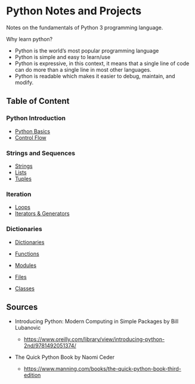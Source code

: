 # Python Notes and Projects

Notes on the fundamentals of Python 3 programming language.

Why learn python?

- Python is the world’s most popular programming language
- Python is simple and easy to learn/use
- Python is expressive, in this context, it means that a single line of code can do more than a single line in most other languages.
- Python is readable which makes it easier to debug, maintain, and modify.

## Table of Content

### Python Introduction

- [Python Basics](/Python_Notes/Python_Basics.md)
- [Control Flow](/Python_Notes/Control_Flow.md)

### Strings and Sequences

- [Strings](/Python_Notes/Strings.md)
- [Lists](/Python_Notes/Lists.md)
- [Tuples](/Python_Notes/Tuples.md)

### Iteration

- [Loops](/Python_Notes/Loops.md)
- [Iterators & Generators]()

### Dictionaries

- [Dictionaries]()

- [Functions]()
- [Modules]()
- [Files]()
- [Classes]()

## Sources

- Introducing Python: Modern Computing in Simple Packages by Bill Lubanovic

  - https://www.oreilly.com/library/view/introducing-python-2nd/9781492051374/

- The Quick Python Book by Naomi Ceder
  - https://www.manning.com/books/the-quick-python-book-third-edition
